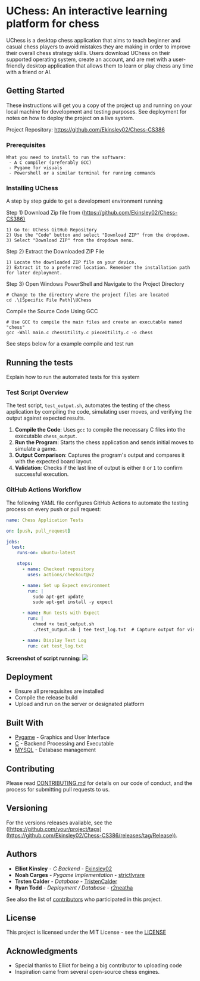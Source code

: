 # UChess: An interactive learning platform for chess

UChess is a desktop chess application that aims to teach beginner and casual chess players to avoid mistakes they are making in order to improve their overall chess strategy skills. Users download UChess on their supported operating system, create an account, and are met with a user-friendly desktop application that allows them to learn or play chess any time with a friend or AI.


## Getting Started

These instructions will get you a copy of the project up and running on your local machine for development and testing purposes. See deployment for notes on how to deploy the project on a live system.

Project Repository: https://github.com/Ekinsley02/Chess-CS386

### Prerequisites
```
What you need to install to run the software: 
 - A C compiler (preferably GCC) 
 - Pygame for visuals 
 - Powershell or a similar terminal for running commands
```

### Installing UChess
A step by step guide to get a development environment running

Step 1) Download Zip file from {https://github.com/Ekinsley02/Chess-CS386}
```
1) Go to: UChess GitHub Repository
2) Use the "Code" button and select "Download ZIP" from the dropdown.
3) Select "Download ZIP" from the dropdown menu.
```
Step 2) Extract the Downloaded ZIP File
```
1) Locate the downloaded ZIP file on your device.
2) Extract it to a preferred location. Remember the installation path for later deployment.
```
Step 3) Open Windows PowerShell and Navigate to the Project Directory
```
# Change to the directory where the project files are located
cd .\[Specific File Path]\UChess
```

Compile the Source Code Using GCC
```
# Use GCC to compile the main files and create an executable named "chess"
gcc -Wall main.c chessUtility.c pieceUtility.c -o chess
```
See steps below for a example compile and test run

## Running the tests

Explain how to run the automated tests for this system

### Test Script Overview

The test script, `test_output.sh`, automates the testing of the chess application by compiling the code, simulating user moves, and verifying the output against expected results.

1. **Compile the Code**: Uses `gcc` to compile the necessary C files into the executable `chess_output`.
2. **Run the Program**: Starts the chess application and sends initial moves to simulate a game.
3. **Output Comparison**: Captures the program's output and compares it with the expected board layout.
4. **Validation**: Checks if the last line of output is either `0` or `1` to confirm successful execution.

### GitHub Actions Workflow

The following YAML file configures GitHub Actions to automate the testing process on every push or pull request:

```yaml
name: Chess Application Tests

on: [push, pull_request]

jobs:
  test:
    runs-on: ubuntu-latest

    steps:
      - name: Checkout repository
        uses: actions/checkout@v2

      - name: Set up Expect environment
        run: |
          sudo apt-get update
          sudo apt-get install -y expect

      - name: Run tests with Expect
        run: |
          chmod +x test_output.sh
          ./test_output.sh | tee test_log.txt  # Capture output for visibility in GitHub logs

      - name: Display Test Log
        run: cat test_log.txt
```

**Screenshot of script running:**
**![](https://i.ibb.co/VVmD5yJ/Screenshot-2024-10-27-205522.png)**

## Deployment

 - Ensure all prerequisites are installed
 - Compile the release build
 - Upload and run on the server or designated platform

## Built With

* [Pygame](https://pygame-web.github.io/wiki/pygbag/) - Graphics and User Interface
* [C](https://www.iso.org/standard/74528.html) - Backend Processing and Executable 
* [MYSQL](https://www.mysql.com/) - Database management 

## Contributing

Please read [CONTRIBUTING.md](https://github.com/Ekinsley02/Chess-CS386/blob/main/project_documentation/CONTRIBUTING.md) for details on our code of conduct, and the process for submitting pull requests to us.

## Versioning

For the versions releases available, see the ([https://github.com/your/project/tags](https://github.com/Ekinsley02/Chess-CS386/releases/tag/Release)). 

## Authors

* **Elliot Kinsley** - *C Backend* - [Ekinsley02](https://github.com/Ekinsley02)
* **Noah Carges** - *Pygame Implementation* - [strictlyrare](https://github.com/strictlyrare)
* **Trsten Calder** - *Database* - [TristenCalder](https://github.com/TristenCalder)
* **Ryan Todd** - *Deployment / Database* - [r2neatha](https://github.com/r2neatha)




See also the list of [contributors](https://github.com/Ekinsley02/Chess-CS386/blob/main/project_documentation/CONTRIBUTING.md) who participated in this project.

## License

This project is licensed under the MIT License - see the [LICENSE](https://github.com/Ekinsley02/Chess-CS386/blob/main/project_documentation/LICENSE) 


## Acknowledgments

* Special thanks to Elliot for being a big contributor to uploading code
* Inspiration came from several open-source chess engines.


